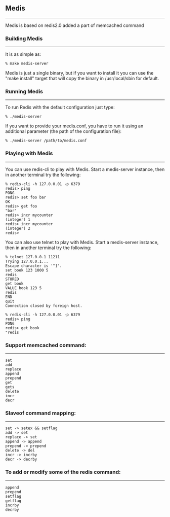 ## Medis

-------------------------------------------

Medis is based on redis2.0 added a part of memcached command


### Building Medis

--------------

It is as simple as:

    % make medis-server

Medis is just a single binary, but if you want to install it you can use
the "make install" target that will copy the binary in /usr/local/sbin
for default.


### Running Medis

-------------

To run Redis with the default configuration just type:

    % ./medis-server

If you want to provide your medis.conf, you have to run it using an additional
parameter (the path of the configuration file):

    % ./medis-server /path/to/medis.conf



### Playing with Medis

------------------

You can use redis-cli to play with Medis. Start a medis-server instance,
then in another terminal try the following:

    % redis-cli -h 127.0.0.01 -p 6379
    redis> ping
    PONG
    redis> set foo bar
    OK
    redis> get foo
    "bar"
    redis> incr mycounter
    (integer) 1
    redis> incr mycounter
    (integer) 2
    redis> 


You can also use telnet to play with Medis. Start a medis-server instance,
then in another terminal try the following:

    % telnet 127.0.0.1 11211
    Trying 127.0.0.1...
    Escape character is '^]'.
    set book 123 1000 5
    redis
    STORED
    get book
    VALUE book 123 5
    redis
    END
    quit
    Connection closed by foreign host.

    % redis-cli -h 127.0.0.01 -p 6379
    redis> ping
    PONG
    redis> get book
    "redis



### Support memcached command:

--------------------

    set
    add
    replace
    append
    prepend
    get
    gets
    delete
    incr
    decr


### Slaveof command mapping:

--------------------

    set -> setex && setflag
    add -> set
    replace -> set
    append -> append
    prepend -> prepend
    delete -> del
    incr -> incrby
    decr -> decrby


### To add or modify some of the redis command:

--------------------------

    append
    prepend
    setflag
    getflag
    incrby
    decrby


